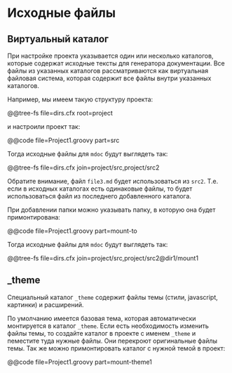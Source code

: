 
Исходные файлы
==============

Виртуальный каталог
-------------------

При настройке проекта указывается один или несколько каталогов, которые содержат
исходные тексты для генератора документации.
Все файлы из указанных каталогов рассматриваются как виртуальная файловая
система, которая содержит все файлы внутри указанных каталогов.

Например, мы имеем такую структуру проекта:

@@tree-fs file=dirs.cfx root=project

и настроили проект так:

@@code file=Project1.groovy part=src

Тогда исходные файлы для `mdoc` будут выглядеть так:

@@tree-fs file=dirs.cfx join=project/src,project/src2

Обратите внимание, файл `file3.md` будет использоваться из `src2`.
Т.е. если в исходных каталогах есть одинаковые файлы, то будет использоваться
файл из последнего добавленного каталога.

При добавлении папки можно указывать папку, в которую она будет примонтирована:
 
@@code file=Project1.groovy part=mount-to

Тогда исходные файлы для `mdoc` будут выглядеть так:

@@tree-fs file=dirs.cfx join=project/src,project/src2@dir1/mount1


_theme
------

Специальный каталог `_theme` содержит файлы темы (стили, javascript, картинки) 
и расширений.

По умолчанию имеется базовая тема, которая автоматически монтируется в каталог `_theme`.
Если есть необходимость изменить файлы темы, то создайте каталог в проекте с 
именем `_theme` и пеместите туда нужные файлы. Они перекроют оригинальные файлы
темы. Так же можно примонтировать каталог с нужной темой в проект:

@@code file=Project1.groovy part=mount-theme1




  





